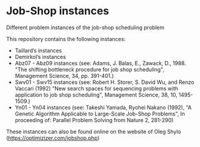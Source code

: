 # Job-Shop instances
Different problem instances of the job-shop scheduling problem

This repository contains the following instances:

- Taillard’s instances
- Demirkol’s instances
- Abz07 - Abz09 instances (see: Adams, J. Balas, E., Zawack, D., 1988. "The shifting bottleneck procedure for job shop scheduling", Management Science, 34, pp. 391-401.)
- Swv01 - Swv15 instances (see: Robert H. Storer, S. David Wu, and Renzo Vaccari (1992) "New search spaces for sequencing problems with application to job shop scheduling", Management Science, 38, 10, 1495-1509.)
- Yn01 - Yn04 instances (see: Takeshi Yamada, Ryohei Nakano (1992), "A Genetic Algorithm Applicable to Large-Scale Job-Shop Problems", In proceeding of: Parallel Problem Solving from Nature 2, 281-290)


These instances can also be found online on the website of Oleg Shylo (https://optimizizer.com/jobshop.php)

